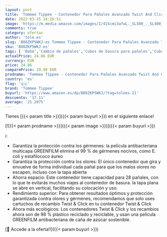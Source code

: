 ```yaml
---
layout: post
title: 'Tommee Tippee - Contenedor Para Pañales Avanzado Twist And Click  Nuevo Sistema Ecológico  Incluye 1 Recambio Con Película Greenfilm Antibacteriana Y Sostenible  Unisex  Azul'
date: 2022-03-25 14:26:51
image: 'https://m.media-amazon.com/images/I/415cmi3afwL._SL500_._SL400_.jpg'
comments: true
category: ofertas
author: 'tole.es'
slug: 'B08ZKP5WKJ-es Tommee Tippee - Contenedor Para Pañales Avanzado Twist And...'
sku: 'B08ZKP5WKJ-es'
tags: [ 'Bebé','Cambio de pañales','Cubos de basura para pañales','Cubos de basura para pañales y recambios','pañales','tommee','tommee tippee', ]
actualPrice: 24.86 EUR
currency: EUR
price: 24.86
comparePrice: 29.99 EUR
prodname: 'Tommee Tippee - Contenedor Para Pañales Avanzado Twist And Click  Nuevo Sistema Ecológico  Incluye 1 Recambio Con Película Greenfilm Antibacteriana Y Sostenible  Unisex  Azul'
country: 'es'
flag: '🇪🇸'
brand: 'Tommee Tippee'
buyurl: 'https://www.amazon.es/dp/B08ZKP5WKJ/?tag=tolees-21'
descuento: '17.11'
average: '21.2075'
---
```


Tienes [{{< param title >}}]({{< param buyurl >}}) en el siguiente enlace!

[![{{< param prodname >}}]({{< param image >}})]({{< param buyurl >}})

ℹ️:

- Garantiza la protección contra los gérmenes: la película antibacteriana multicapa GREENFILM elimina el 99 % de gérmenes nocivos, como E. coli y estafilococo áureo
- Garantiza la protección contra los olores: El único contenedor que gira y envuelve de forma individual cada pañal para que los malos olores no escapen, incluso con la tapa abierta
- Ahorra espacio: Este contenedor tiene capacidad para 28 pañales, con lo que te evitarás muchos viajes al contenedor de basura. la tapa plana se abre en vertical, facilitando su colocación y uso.
- Rendimiento superior: Para obtener resultados óptimos y protección garantizada contra olores y gérmenes, recomendamos que solo uses cartuchos de recambio Twist & Click en tu contenedor Twist & Click
- Ahora más ecológicos: Los contenedores Twist & Click y los recambios ahora son de 98 % plástico reciclado y reciclable, y usan una película GREENFILM antibacteriana de caña de azúcar sostenible.

[🛒 Accede a la oferta!!]({{< param buyurl >}})
